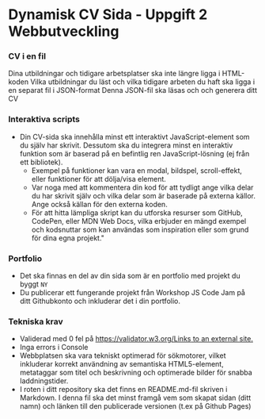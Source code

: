 # Dynamisk CV Sida - Uppgift 2 Webbutveckling

### **CV i en fil**

Dina utbildningar och tidigare arbetsplatser ska inte längre ligga i HTML-koden
Vilka utbildningar du läst och vilka tidigare arbeten du haft ska ligga i en separat fil i JSON-format
Denna JSON-fil ska läsas och och generera ditt CV

### **Interaktiva scripts**

- Din CV-sida ska innehålla minst ett interaktivt JavaScript-element som du själv har skrivit. Dessutom ska du integrera minst en interaktiv funktion som är baserad på en befintlig ren JavaScript-lösning (ej från ett bibliotek).
  - Exempel på funktioner kan vara en modal, bildspel, scroll-effekt, eller funktioner för att dölja/visa element.
  - Var noga med att kommentera din kod för att tydligt ange vilka delar du har skrivit själv och vilka delar som är baserade på externa källor. Ange också källan för den externa koden.
  - För att hitta lämpliga skript kan du utforska resurser som GitHub, CodePen, eller MDN Web Docs, vilka erbjuder en mängd exempel och kodsnuttar som kan användas som inspiration eller som grund för dina egna projekt."

### **Portfolio**

- Det ska finnas en del av din sida som är en portfolio med projekt du byggt `NY`
- Du publicerar ett fungerande projekt från Workshop JS Code Jam på ditt Githubkonto och inkluderar det i din portfolio.

### **Tekniska krav**

- Validerad med 0 fel på [https://validator.w3.org/Links to an external site.](https://validator.w3.org/)
- Inga errors i Console
- Webbplatsen ska vara tekniskt optimerad för sökmotorer, vilket inkluderar korrekt användning av semantiska HTML5-element, metataggar som titel och beskrivning och optimerade bilder för snabba laddningstider.
- I roten i ditt repository ska det finns en README.md-fil skriven i Markdown. I denna fil ska det minst framgå vem som skapat sidan (ditt namn) och länken till den publicerade versionen (t.ex på Github Pages)
